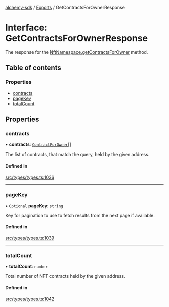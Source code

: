 [alchemy-sdk](../README.md) / [Exports](../modules.md) / GetContractsForOwnerResponse

# Interface: GetContractsForOwnerResponse

The response for the [NftNamespace.getContractsForOwner](../classes/NftNamespace.md#getcontractsforowner) method.

## Table of contents

### Properties

- [contracts](GetContractsForOwnerResponse.md#contracts)
- [pageKey](GetContractsForOwnerResponse.md#pagekey)
- [totalCount](GetContractsForOwnerResponse.md#totalcount)

## Properties

### contracts

• **contracts**: [`ContractForOwner`](ContractForOwner.md)[]

The list of contracts, that match the query, held by the given address.

#### Defined in

[src/types/types.ts:1036](https://github.com/alchemyplatform/alchemy-sdk-js/blob/46e9716/src/types/types.ts#L1036)

___

### pageKey

• `Optional` **pageKey**: `string`

Key for pagination to use to fetch results from the next page if available.

#### Defined in

[src/types/types.ts:1039](https://github.com/alchemyplatform/alchemy-sdk-js/blob/46e9716/src/types/types.ts#L1039)

___

### totalCount

• **totalCount**: `number`

Total number of NFT contracts held by the given address.

#### Defined in

[src/types/types.ts:1042](https://github.com/alchemyplatform/alchemy-sdk-js/blob/46e9716/src/types/types.ts#L1042)

